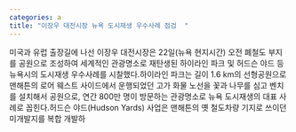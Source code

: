 ```yaml
---
categories: a
title: "이장우 대전시장 뉴욕 도시재생 우수사례 점검  "
---
```

미국과 유럽 출장길에 나선 이장우 대전시장은 22일(뉴욕 현지시간) 오전 폐철도 부지를 공원으로 조성하여 세계적인 관광명소로 재탄생된 하이라인 파크 및 허드슨 야드 등 뉴욕시의 도시재생 우수사례를 시찰했다.하이라인 파크는 길이 1.6 km의 선형공원으로 맨해튼의 로어 웨스트 사이드에서 운행되었던 고가 화물 노선을 꽃과 나무를 심고 벤치를 설치해서 공원으로, 연간 800만 명이 방문하는 관광명소로 뉴욕 도시재생의 대표 사례로 꼽힌다.허드슨 야드(Hudson Yards) 사업은 맨해튼의 옛 철도차량 기지로 쓰이던 미개발지를 복합 개발하